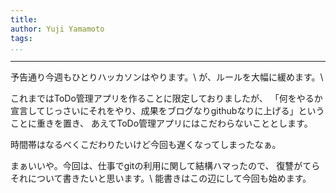 ```yaml
---
title:
author: Yuji Yamamoto
tags:
...
```

---

予告通り今週もひとりハッカソンはやります。\\
が、ルールを大幅に緩めます。\\

これまではToDo管理アプリを作ることに限定しておりましたが、
「何をやるか宣言してじっさいにそれをやり、成果をブログなりgithubなりに上げる」ということに重きを置き、
あえてToDo管理アプリにはこだわらないこととします。

時間帯はなるべくこだわりたいけど今回も遅くなってしまったなぁ。

まぁいいや。今回は、仕事でgitの利用に関して結構ハマったので、
復讐がてらそれについて書きたいと思います。\\
能書きはこの辺にして今回も始めます。
